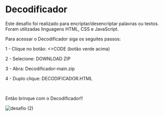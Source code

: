 # Decodificador

  <p>Este desafio foi realizado para encriptar/desencriptar palavras ou textos. Foram utilizadas linguagens HTML, CSS e JavaScript.<p>
    <p>Para acessar o Decodificador siga os seguites passos:<p>
      <p>1 - Clique no botão: <>CODE (botão verde acima)<p>
      <p>2 - Selecione: DOWNLOAD ZIP<p>
      <p>3 - Abra: Decodificador-main.zip<p>
      <p>4 - Duplo clique: DECODIFICADOR.HTML<p><br>
     <p>Então brinque com o Decodificador!!<p>
        
      
     
![desafio (2)](https://github.com/MarciaTI/Decodificador/assets/135127319/b7f3d249-6d2b-45dd-b513-e244c903f620)
